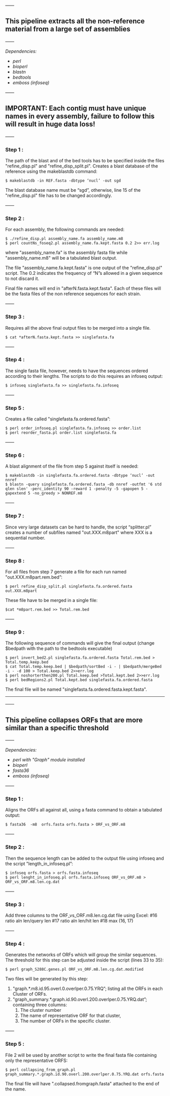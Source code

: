 ——
## This pipeline extracts all the non-reference material from a large set of assemblies ###
——

_Dependencies:_ 
 * _perl_
 * _bioperl_
 * _blastn_
 * _bedtools_ 
 * _emboss (infoseq)_

——
## IMPORTANT: Each contig must have unique names in every assembly, failure to follow this will result in huge data loss! 
——

### Step 1 : 
The path of the blast and of the bed tools has to be specified inside the files "refine_disp.pl" and "refine_disp_split.pl".
Creates a blast database of the reference using the makeblastdb command:
```
$ makeblastdb -in REF.fasta -dbtype ‘nucl’ -out sgd
```
The blast database name must be “sgd”, otherwise, line 15 of the "refine_disp.pl" file has to be changed accordingly. 

——

### Step 2 : 
For each assembly, the following commands are needed:
```
$ ./refine_disp.pl assembly_name.fa assembly_name.m8 
$ perl countNs_foseq2.pl assembly_name.fa.kept.fasta 0.2 2>> err.log
```
where "assembly_name.fa" is the assembly fasta file while "assembly_name.m8" will be a tabulated blast output.


The file "assembly_name.fa.kept.fasta" is one output of the "refine_disp.pl" script. The 0.2 indicates the frequency of “N”s allowed in a given sequence to not discard it.


Final file names will end in "afterN.fasta.kept.fasta".
Each of these files will be the fasta files of the non reference sequences for each strain. 

——

### Step 3 :
Requires all the above final output files to be merged into a single file.
```
$ cat *afterN.fasta.kept.fasta >> singlefasta.fa
```
——

### Step 4 : 
The single fasta file, however, needs to have the sequences ordered according to their lengths.
The scripts to do this requires an infoseq output:
```
$ infoseq singlefasta.fa >> singlefasta.fa.infoseq
```
——

### Step 5 : 
Creates a file called "singlefasta.fa.ordered.fasta”:
```
$ perl order_infoseq.pl singlefasta.fa.infoseq >> order.list
$ perl reorder_fasta.pl order.list singlefasta.fa 
```
——

### Step 6 :
A blast alignment of the file from step 5 against itself is needed:
```
$ makeblastdb -in singlefasta.fa.ordered.fasta -dbtype ‘nucl’ -out nnref
$ blastn -query singlefasta.fa.ordered.fasta -db nnref -outfmt '6 std qlen slen' -perc_identity 90 -reward 1 -penalty -5 -gapopen 5 -gapextend 5 -no_greedy > NONREF.m8
```
——

### Step 7 : 
Since very large datasets can be hard to handle, the script “splitter.pl” creates a number of subfiles named 
"out.XXX.m8part"
where XXX is a sequential number.

——

### Step 8 : 
For all files from step 7 generate a file for each run named "out.XXX.m8part.rem.bed”:
```
$ perl refine_disp_split.pl singlefasta.fa.ordered.fasta out.XXX.m8part 
```
These file have to be merged in a single file:
```
$cat *m8part.rem.bed >> Total.rem.bed
```
——

### Step 9 : 
The following sequence of commands will give the final output
(change $bedpath with the path to the bedtools executable)
```
$ perl invert_bed2.pl singlefasta.fa.ordered.fasta Total.rem.bed > Total.temp.keep.bed
$ cat Total.temp.keep.bed | $bedpath/sortBed -i - | $bedpath/mergeBed -i - -d 100 > Total.keep.bed 2>>err.log
$ perl noshorterthen200.pl Total.keep.bed >Total.kept.bed 2>>err.log
$ perl bedRegions2.pl Total.kept.bed singlefasta.fa.ordered.fasta
```

The final file will be named "singlefasta.fa.ordered.fasta.kept.fasta".

-------------------------------------

——
## This pipeline collapses ORFs that are more similar than a specific threshold
——

_Dependencies:_ 
* _perl with "Graph" module installed_
* _bioperl_
* _fasta36_
* _emboss (infoseq)_

——

### Step 1 : 
Aligns the ORFs all against all, using a fasta command to obtain a tabulated output:
```
$ fasta36  -m8  orfs.fasta orfs.fasta > ORF_vs_ORF.m8
```
——

### Step 2 : 
Then the sequence length can be added to the output file using infoseq and the script "length_in_infoseq.pl”:
```
$ infoseq orfs.fasta > orfs.fasta.infoseq
$ perl lenght_in_infoseq.pl orfs.fasta.infoseq ORF_vs_ORF.m8 > ORF_vs_ORF.m8.len.cg.dat
```
——

### Step 3 : 
Add three columns to the ORF_vs_ORF.m8.len.cg.dat file using Excel:
#16 ratio aln len/query len
#17 ratio aln len/hit len
#18 max (16, 17)

——

###  Step 4 : 
Generates the networks of ORFs which will group the similar sequences. The threshold for this step can be adjusted inside the script (lines 33 to 35):
```
$ perl graph_S288C.genes.pl ORF_vs_ORF.m8.len.cg.dat.modified
```

Two files will be generated by this step:
1. "graph.*.m8.id.95.overl.0.overlper.0.75.YRQ”; listing all the ORFs in each Cluster of ORFs.
2. "graph_summary.*.graph.id.90.overl.200.overlper.0.75.YRQ.dat”; containing three columns:
	1. The cluster number
	2. The name of representative ORF for that cluster,
	3. The number of ORFs in the specific cluster.

——

### Step 5 : 
File 2 will be used by another script to write the final fasta file containing only the representative ORFS:
```
$ perl collapsing_from_graph.pl graph_summary.*.graph.id.90.overl.200.overlper.0.75.YRQ.dat orfs.fasta
```

The final file will have ".collapsed.fromgraph.fasta" attached to the end of the name.
